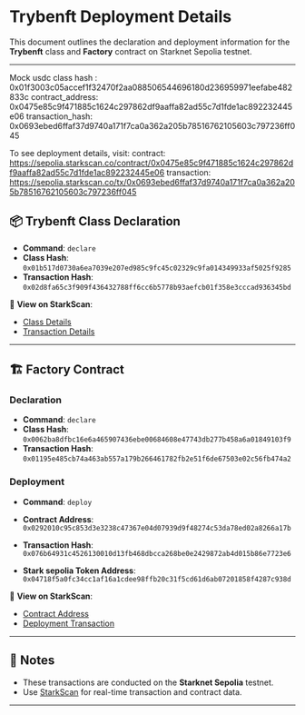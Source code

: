 # Trybenft Deployment Details

This document outlines the declaration and deployment information for the **Trybenft** class and **Factory** contract on Starknet Sepolia testnet.

---

Mock usdc class hash : 0x01f3003c05accef1f32470f2aa088506544696180d236959971eefabe482833c
contract_address: 0x0475e85c9f471885c1624c297862df9aaffa82ad55c7d1fde1ac892232445e06
transaction_hash: 0x0693ebed6ffaf37d9740a171f7ca0a362a205b78516762105603c797236ff045

To see deployment details, visit:
contract: https://sepolia.starkscan.co/contract/0x0475e85c9f471885c1624c297862df9aaffa82ad55c7d1fde1ac892232445e06
transaction: https://sepolia.starkscan.co/tx/0x0693ebed6ffaf37d9740a171f7ca0a362a205b78516762105603c797236ff045

## 📦 Trybenft Class Declaration

- **Command**: `declare`
- **Class Hash**:  
  `0x01b517d0730a6ea7039e207ed985c9fc45c02329c9fa014349933af5025f9285`
- **Transaction Hash**:  
  `0x02d8fa65c3f909f436432788ff6cc6b5778b93aefcb01f358e3cccad936345bd`

🔗 **View on StarkScan**:

- [Class Details](https://sepolia.starkscan.co/class/0x01b517d0730a6ea7039e207ed985c9fc45c02329c9fa014349933af5025f9285)
- [Transaction Details](https://sepolia.starkscan.co/tx/0x02d8fa65c3f909f436432788ff6cc6b5778b93aefcb01f358e3cccad936345bd)

---

## 🏗️ Factory Contract

### Declaration

- **Command**: `declare`
- **Class Hash**:  
  `0x0062ba8dfbc16e6a465907436ebe00684608e47743db277b458a6a01849103f9`
- **Transaction Hash**:  
  `0x01195e485cb74a463ab557a179b266461782fb2e51f6de67503e02c56fb474a2`

### Deployment

- **Command**: `deploy`
- **Contract Address**:  
  `0x0292010c95c853d3e3238c47367e04d07939d9f48274c53da78ed02a8266a17b`
- **Transaction Hash**:  
  `0x076b64931c4526130010d13fb468dbcca268be0e2429872ab4d015b86e7723e6`

- **Stark sepolia Token Address**:  
  `0x04718f5a0fc34cc1af16a1cdee98ffb20c31f5cd61d6ab07201858f4287c938d`

🔗 **View on StarkScan**:

- [Contract Address](https://sepolia.starkscan.co/contract/0x0292010c95c853d3e3238c47367e04d07939d9f48274c53da78ed02a8266a17b)
- [Deployment Transaction](https://sepolia.starkscan.co/tx/0x076b64931c4526130010d13fb468dbcca268be0e2429872ab4d015b86e7723e6)

---

## 📍 Notes

- These transactions are conducted on the **Starknet Sepolia** testnet.
- Use [StarkScan](https://sepolia.starkscan.co/) for real-time transaction and contract data.

---
